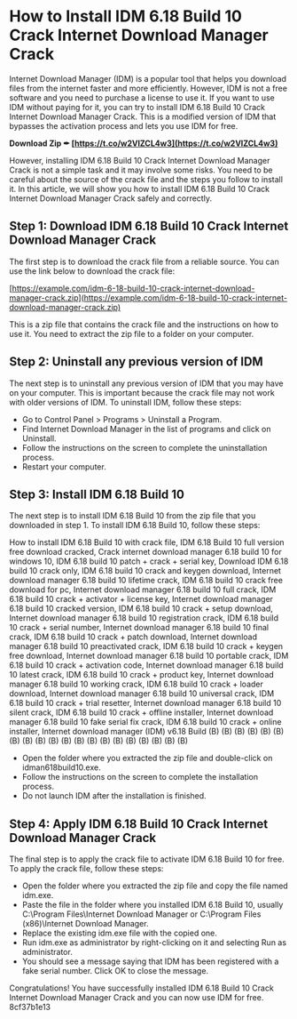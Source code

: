 
 
# How to Install IDM 6.18 Build 10 Crack Internet Download Manager Crack
 
Internet Download Manager (IDM) is a popular tool that helps you download files from the internet faster and more efficiently. However, IDM is not a free software and you need to purchase a license to use it. If you want to use IDM without paying for it, you can try to install IDM 6.18 Build 10 Crack Internet Download Manager Crack. This is a modified version of IDM that bypasses the activation process and lets you use IDM for free.
 
**Download Zip ✒ [https://t.co/w2VlZCL4w3](https://t.co/w2VlZCL4w3)**


 
However, installing IDM 6.18 Build 10 Crack Internet Download Manager Crack is not a simple task and it may involve some risks. You need to be careful about the source of the crack file and the steps you follow to install it. In this article, we will show you how to install IDM 6.18 Build 10 Crack Internet Download Manager Crack safely and correctly.
 
## Step 1: Download IDM 6.18 Build 10 Crack Internet Download Manager Crack
 
The first step is to download the crack file from a reliable source. You can use the link below to download the crack file:
 
[https://example.com/idm-6-18-build-10-crack-internet-download-manager-crack.zip](https://example.com/idm-6-18-build-10-crack-internet-download-manager-crack.zip)
 
This is a zip file that contains the crack file and the instructions on how to use it. You need to extract the zip file to a folder on your computer.
 
## Step 2: Uninstall any previous version of IDM
 
The next step is to uninstall any previous version of IDM that you may have on your computer. This is important because the crack file may not work with older versions of IDM. To uninstall IDM, follow these steps:
 
- Go to Control Panel > Programs > Uninstall a Program.
- Find Internet Download Manager in the list of programs and click on Uninstall.
- Follow the instructions on the screen to complete the uninstallation process.
- Restart your computer.

## Step 3: Install IDM 6.18 Build 10
 
The next step is to install IDM 6.18 Build 10 from the zip file that you downloaded in step 1. To install IDM 6.18 Build 10, follow these steps:
 
How to install IDM 6.18 Build 10 with crack file,  IDM 6.18 Build 10 full version free download cracked,  Crack internet download manager 6.18 build 10 for windows 10,  IDM 6.18 build 10 patch + crack + serial key,  Download IDM 6.18 build 10 crack only,  IDM 6.18 build 10 crack and keygen download,  Internet download manager 6.18 build 10 lifetime crack,  IDM 6.18 build 10 crack free download for pc,  Internet download manager 6.18 build 10 full crack,  IDM 6.18 build 10 crack + activator + license key,  Internet download manager 6.18 build 10 cracked version,  IDM 6.18 build 10 crack + setup download,  Internet download manager 6.18 build 10 registration crack,  IDM 6.18 build 10 crack + serial number,  Internet download manager 6.18 build 10 final crack,  IDM 6.18 build 10 crack + patch download,  Internet download manager 6.18 build 10 preactivated crack,  IDM 6.18 build 10 crack + keygen free download,  Internet download manager 6.18 build 10 portable crack,  IDM 6.18 build 10 crack + activation code,  Internet download manager 6.18 build 10 latest crack,  IDM 6.18 build 10 crack + product key,  Internet download manager 6.18 build 10 working crack,  IDM 6.18 build 10 crack + loader download,  Internet download manager 6.18 build 10 universal crack,  IDM 6.18 build 10 crack + trial resetter,  Internet download manager 6.18 build 10 silent crack,  IDM 6.18 build 10 crack + offline installer,  Internet download manager 6.18 build 10 fake serial fix crack,  IDM 6.18 build 10 crack + online installer,  Internet download manager (IDM) v6.18 Build (B) (B) (B) (B) (B) (B) (B) (B) (B) (B) (B) (B) (B) (B) (B) (B) (B) (B) (B) (B)

- Open the folder where you extracted the zip file and double-click on idman618build10.exe.
- Follow the instructions on the screen to complete the installation process.
- Do not launch IDM after the installation is finished.

## Step 4: Apply IDM 6.18 Build 10 Crack Internet Download Manager Crack
 
The final step is to apply the crack file to activate IDM 6.18 Build 10 for free. To apply the crack file, follow these steps:

- Open the folder where you extracted the zip file and copy the file named idm.exe.
- Paste the file in the folder where you installed IDM 6.18 Build 10, usually C:\Program Files\Internet Download Manager or C:\Program Files (x86)\Internet Download Manager.
- Replace the existing idm.exe file with the copied one.
- Run idm.exe as administrator by right-clicking on it and selecting Run as administrator.
- You should see a message saying that IDM has been registered with a fake serial number. Click OK to close the message.

Congratulations! You have successfully installed IDM 6.18 Build 10 Crack Internet Download Manager Crack and you can now use IDM for free.
 8cf37b1e13
 

